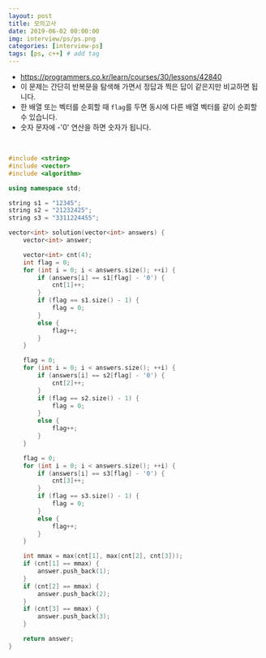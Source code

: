 ```yaml
---
layout: post
title: 모의고사
date: 2019-06-02 00:00:00
img: interview/ps/ps.png
categories: [interview-ps] 
tags: [ps, c++] # add tag
---
```


+ https://programmers.co.kr/learn/courses/30/lessons/42840
+ 이 문제는 간단히 반복문을 탐색해 가면서 정답과 찍은 답이 같은지만 비교하면 됩니다.
+ 한 배열 또는 벡터를 순회할 때 `flag`를 두면 동시에 다른 배열 벡터를 같이 순회할 수 있습니다.
+ 숫자 문자에 -'0' 연산을 하면 숫자가 됩니다.

<br>

```cpp
#include <string>
#include <vector>
#include <algorithm>

using namespace std;

string s1 = "12345";
string s2 = "21232425";
string s3 = "3311224455";

vector<int> solution(vector<int> answers) {
	vector<int> answer;

	vector<int> cnt(4);
	int flag = 0;
	for (int i = 0; i < answers.size(); ++i) {
		if (answers[i] == s1[flag] - '0') {
			cnt[1]++;
		}
		if (flag == s1.size() - 1) {
			flag = 0;
		}
		else {
			flag++;
		}
	}

	flag = 0;
	for (int i = 0; i < answers.size(); ++i) {
		if (answers[i] == s2[flag] - '0') {
			cnt[2]++;
		}
		if (flag == s2.size() - 1) {
			flag = 0;
		}
		else {
			flag++;
		}
	}

	flag = 0;
	for (int i = 0; i < answers.size(); ++i) {
		if (answers[i] == s3[flag] - '0') {
			cnt[3]++;
		}
		if (flag == s3.size() - 1) {
			flag = 0;
		}
		else {
			flag++;
		}
	}

	int mmax = max(cnt[1], max(cnt[2], cnt[3]));
	if (cnt[1] == mmax) {
		answer.push_back(1);
	}
	if (cnt[2] == mmax) {
		answer.push_back(2);
	}
	if (cnt[3] == mmax) {
		answer.push_back(3);
	}

	return answer;
}
```